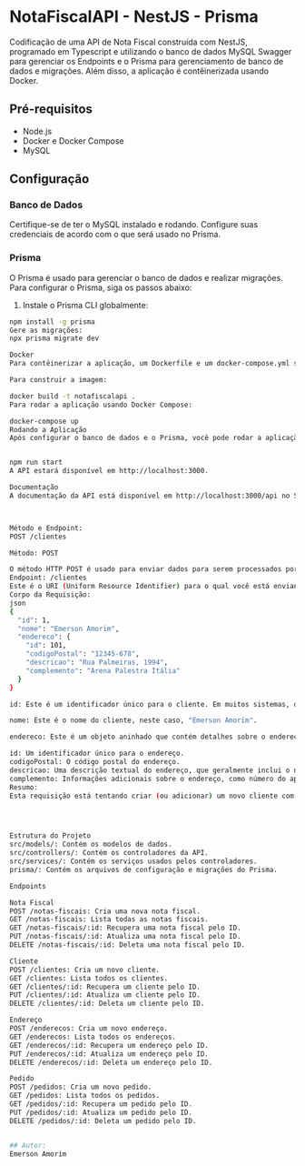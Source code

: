 # NotaFiscalAPI - NestJS - Prisma

Codificação de uma API de Nota Fiscal construída com NestJS, programado em Typescript e utilizando o banco de dados MySQL Swagger para gerenciar os Endpoints e o Prisma para gerenciamento de banco de dados e migrações. Além disso, a aplicação é contêinerizada usando Docker.

## Pré-requisitos

- Node.js
- Docker e Docker Compose
- MySQL

## Configuração

### Banco de Dados

Certifique-se de ter o MySQL instalado e rodando. Configure suas credenciais de acordo com o que será usado no Prisma.

### Prisma

O Prisma é usado para gerenciar o banco de dados e realizar migrações. Para configurar o Prisma, siga os passos abaixo:

1. Instale o Prisma CLI globalmente:

```bash
npm install -g prisma
Gere as migrações:
npx prisma migrate dev

Docker
Para contêinerizar a aplicação, um Dockerfile e um docker-compose.yml são fornecidos.

Para construir a imagem:

docker build -t notafiscalapi .
Para rodar a aplicação usando Docker Compose:

docker-compose up
Rodando a Aplicação
Após configurar o banco de dados e o Prisma, você pode rodar a aplicação localmente usando:


npm run start
A API estará disponível em http://localhost:3000.

Documentação
A documentação da API está disponível em http://localhost:3000/api no Swagger.



Método e Endpoint:
POST /clientes

Método: POST

O método HTTP POST é usado para enviar dados para serem processados por um recurso identificado pela URI. Em APIs RESTful, o método POST é frequentemente usado para criar um novo recurso.
Endpoint: /clientes
Este é o URI (Uniform Resource Identifier) para o qual você está enviando a requisição. Neste contexto, sugere que você está tentando criar um novo "cliente" em um recurso que lida com "clientes".
Corpo da Requisição:
json
{
  "id": 1,
  "nome": "Emerson Amorim",
  "endereco": {
    "id": 101,
    "codigoPostal": "12345-678",
    "descricao": "Rua Palmeiras, 1994",
    "complemento": "Arena Palestra Itália"
  }
}

id: Este é um identificador único para o cliente. Em muitos sistemas, o ID é gerado automaticamente pelo banco de dados ou pelo back-end, mas aqui está sendo fornecido explicitamente.

nome: Este é o nome do cliente, neste caso, "Emerson Amorim".

endereco: Este é um objeto aninhado que contém detalhes sobre o endereço do cliente.

id: Um identificador único para o endereço.
codigoPostal: O código postal do endereço.
descricao: Uma descrição textual do endereço, que geralmente inclui o nome da rua, número, etc.
complemento: Informações adicionais sobre o endereço, como número do apartamento, bloco, etc.
Resumo:
Esta requisição está tentando criar (ou adicionar) um novo cliente com o nome "Emerson Amorim" e um endereço específico ao recurso /clientes. O servidor que recebe essa requisição provavelmente processará os dados, validará se estão corretos e, se tudo estiver correto, criará um novo cliente no banco de dados ou em qualquer armazenamento de dados que esteja usando. Em resposta, o servidor pode retornar um status de sucesso (como HTTP 201) junto com detalhes adicionais, como o ID do cliente recém-criado.




Estrutura do Projeto
src/models/: Contém os modelos de dados.
src/controllers/: Contém os controladores da API.
src/services/: Contém os serviços usados pelos controladores.
prisma/: Contém os arquivos de configuração e migrações do Prisma.

Endpoints

Nota Fiscal
POST /notas-fiscais: Cria uma nova nota fiscal.
GET /notas-fiscais: Lista todas as notas fiscais.
GET /notas-fiscais/:id: Recupera uma nota fiscal pelo ID.
PUT /notas-fiscais/:id: Atualiza uma nota fiscal pelo ID.
DELETE /notas-fiscais/:id: Deleta uma nota fiscal pelo ID.

Cliente
POST /clientes: Cria um novo cliente.
GET /clientes: Lista todos os clientes.
GET /clientes/:id: Recupera um cliente pelo ID.
PUT /clientes/:id: Atualiza um cliente pelo ID.
DELETE /clientes/:id: Deleta um cliente pelo ID.

Endereço
POST /enderecos: Cria um novo endereço.
GET /enderecos: Lista todos os endereços.
GET /enderecos/:id: Recupera um endereço pelo ID.
PUT /enderecos/:id: Atualiza um endereço pelo ID.
DELETE /enderecos/:id: Deleta um endereço pelo ID.

Pedido
POST /pedidos: Cria um novo pedido.
GET /pedidos: Lista todos os pedidos.
GET /pedidos/:id: Recupera um pedido pelo ID.
PUT /pedidos/:id: Atualiza um pedido pelo ID.
DELETE /pedidos/:id: Deleta um pedido pelo ID.


## Autor:
Emerson Amorim

